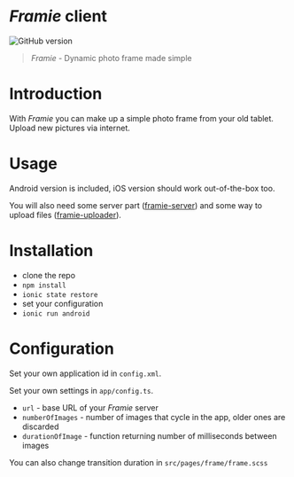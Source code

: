 # *Framie* client
![GitHub version](https://img.shields.io/github/release/katemihalikova/framie-server.svg?style=flat-square)

> *Framie* - Dynamic photo frame made simple

# Introduction

With *Framie* you can make up a simple photo frame from your old tablet. Upload new pictures via internet.

# Usage

Android version is included, iOS version should work out-of-the-box too.

You will also need some server part ([framie-server](https://github.com/katemihalikova/framie-server)) and some way to upload files ([framie-uploader](https://github.com/katemihalikova/framie-uploader)).

# Installation

- clone the repo
- `npm install`
- `ionic state restore`
- set your configuration
- `ionic run android`

# Configuration

Set your own application id in `config.xml`.

Set your own settings in `app/config.ts`.

- `url` - base URL of your *Framie* server
- `numberOfImages` - number of images that cycle in the app, older ones are discarded
- `durationOfImage` - function returning number of milliseconds between images

You can also change transition duration in `src/pages/frame/frame.scss`
